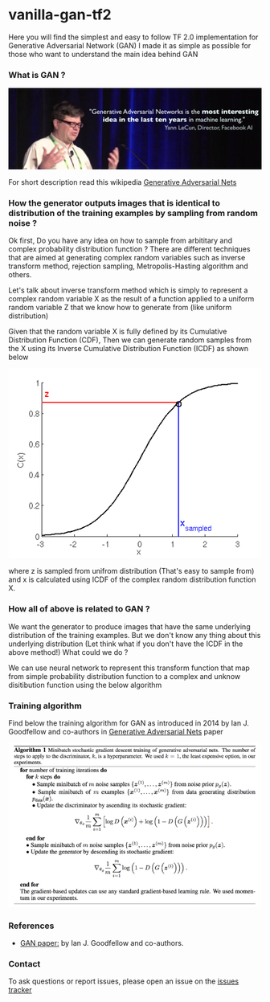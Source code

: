 # vanilla-gan-tf2

Here you will find the simplest and easy to follow TF 2.0 implementation for Generative Adversarial Network (GAN)
I made it as simple as possible for those who want to understand the main idea behind GAN


### What is GAN ?

![Alt text](images/Yann.png?raw=true "Title")

For short description read this wikipedia [Generative Adversarial Nets](https://en.wikipedia.org/wiki/Generative_adversarial_network)

### How the generator outputs images that is identical to distribution of the training examples by sampling from random noise ?

Ok first, Do you have any idea on how to sample from arbititary and complex probability distribution function ?
There are different techniques that are aimed at generating complex random variables such as inverse transform method, rejection sampling, Metropolis-Hasting algorithm and others.

Let's talk about inverse transform method which is simply to represent a complex random variable X as the result of a function applied to a uniform random variable Z that we know how to generate from (like uniform distribution)

Given that the random variable X is fully defined by its Cumulative Distribution Function (CDF),
Then we can generate random samples from the X using its Inverse Cumulative Distribution Function (ICDF) as shown below

![Alt text](images/IS-method.png?raw=true "Title")

where z is sampled from unifrom distribution (That's easy to sample from) and x is calculated using ICDF of the complex random distribution function X.

### How all of above is related to GAN ?
We want the generator to produce images that have the same underlying distribution of the training examples. But we don't know any thing about this underlying distribution (Let think what if you don't have the ICDF in the above method!) What could we do ?

We can use neural network to represent this transform function that map from simple probability distribution function to a complex and unknow disitibution function using the below algorithm

### Training algorithm

Find below the training algorithm for GAN as introduced in 2014 by Ian J. Goodfellow and co-authors in [Generative Adversarial Nets](https://arxiv.org/abs/1406.2661) paper

![Alt text](images/algorithm.png?raw=true "Title")

### References
- [GAN paper:](https://arxiv.org/abs/1406.2661) by Ian J. Goodfellow and co-authors.
### Contact
To ask questions or report issues, please open an issue on the [issues tracker](https://github.com/eng-amrahmed/vanilla-gan-tf2/issues)


